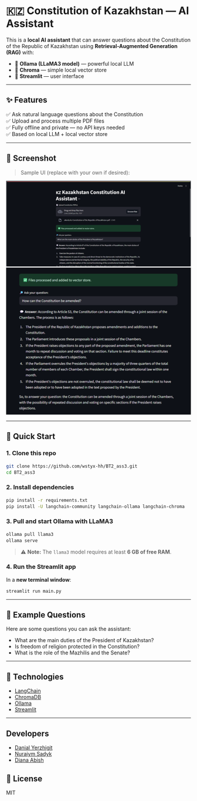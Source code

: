 # 🇰🇿 Constitution of Kazakhstan — AI Assistant

This is a **local AI assistant** that can answer questions about the Constitution of the Republic of Kazakhstan using **Retrieval-Augmented Generation (RAG)** with:

- 🧠 **Ollama (LLaMA3 model)** — powerful local LLM
- 📁 **Chroma** — simple local vector store
- 🧾 **Streamlit** — user interface

---

## ✨ Features

✅ Ask natural language questions about the Constitution  
✅ Upload and process multiple PDF files  
✅ Fully offline and private — no API keys needed  
✅ Based on local LLM + local vector store

---

## 📸 Screenshot

> Sample UI (replace with your own if desired):

![Screenshot](data/screen.png)
![Screenshot](data/scren.png)

---

## 🚀 Quick Start

### 1. Clone this repo

```bash
git clone https://github.com/wstyx-hh/BT2_ass3.git
cd BT2_ass3
```

### 2. Install dependencies

```bash
pip install -r requirements.txt
pip install -U langchain-community langchain-ollama langchain-chroma
```

### 3. Pull and start Ollama with LLaMA3

```bash
ollama pull llama3
ollama serve
```

> ⚠️ **Note:** The `llama3` model requires at least **6 GB of free RAM**.  

### 4. Run the Streamlit app

In a **new terminal window**:

```bash
streamlit run main.py
```

---
## 🧪 Example Questions

Here are some questions you can ask the assistant:

- What are the main duties of the President of Kazakhstan?
- Is freedom of religion protected in the Constitution?
- What is the role of the Mazhilis and the Senate?

---
## 🧠 Technologies

- [LangChain](https://github.com/langchain-ai/langchain)
- [ChromaDB](https://www.trychroma.com/)
- [Ollama](https://ollama.com/)
- [Streamlit](https://streamlit.io/)

---
## Developers 
- [Danial Yerzhigit]( https://github.com/riqqer ) 
- [Nuraiym Sadyk]( https://github.com/wstyx-hh ) 
- [Diana Abish]( https://github.com/hsibAD )


## 📄 License

MIT
